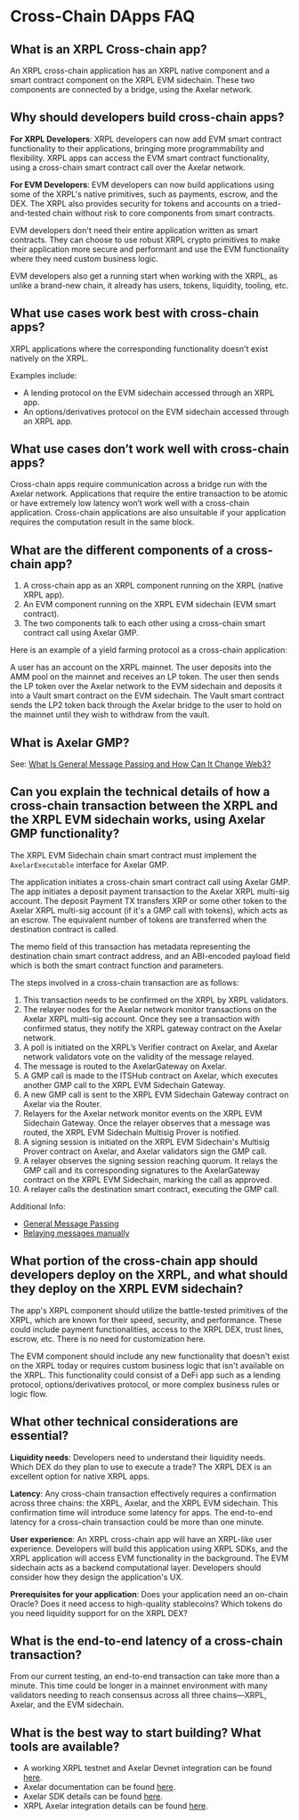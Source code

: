 # Cross-Chain DApps FAQ

## What is an XRPL Cross-chain app?

An XRPL cross-chain application has an XRPL native component and a smart contract component on the XRPL EVM sidechain. These two components are connected by a bridge, using the Axelar network.


## Why should developers build cross-chain apps?

**For XRPL Developers**: XRPL developers can now add EVM smart contract functionality to their applications, bringing more programmability and flexibility. XRPL apps can access the EVM smart contract functionality, using a cross-chain smart contract call over the Axelar network.

**For EVM Developers**: EVM developers can now build applications using some of the XRPL's native primitives, such as payments, escrow, and the DEX. The XRPL also provides security for tokens and accounts on a tried-and-tested chain without risk to core components from smart contracts.

EVM developers don't need their entire application written as smart contracts. They can choose to use robust XRPL crypto primitives to make their application more secure and performant and use the EVM functionality where they need custom business logic.

EVM developers also get a running start when working with the XRPL, as unlike a brand-new chain, it already has users, tokens, liquidity, tooling, etc.


## What use cases work best with cross-chain apps?

XRPL applications where the corresponding functionality doesn't exist natively on the XRPL.

Examples include:

- A lending protocol on the EVM sidechain accessed through an XRPL app.
- An options/derivatives protocol on the EVM sidechain accessed through an XRPL app.


## What use cases don’t work well with cross-chain apps?

Cross-chain apps require communication across a bridge run with the Axelar network. Applications that require the entire transaction to be atomic or have extremely low latency won’t work well with a cross-chain application. Cross-chain applications are also unsuitable if your application requires the computation result in the same block.


## What are the different components of a cross-chain app?

1. A cross-chain app as an XRPL component running on the XRPL (native XRPL app).
2. An EVM component running on the XRPL EVM sidechain (EVM smart contract).
3. The two components talk to each other using a cross-chain smart contract call using Axelar GMP.

Here is an example of a yield farming protocol as a cross-chain application:

A user has an account on the XRPL mainnet. The user deposits into the AMM pool on the mainnet and receives an LP token. The user then sends the LP token over the Axelar network to the EVM sidechain and deposits it into a Vault smart contract on the EVM sidechain. The Vault smart contract sends the LP2 token back through the Axelar bridge to the user to hold on the mainnet until they wish to withdraw from the vault.


## What is Axelar GMP?

See: [What Is General Message Passing and How Can It Change Web3?](https://www.axelar.network/blog/general-message-passing-and-how-can-it-change-web3)


## Can you explain the technical details of how a cross-chain transaction between the XRPL and the XRPL EVM sidechain works, using Axelar GMP functionality?

The XRPL EVM Sidechain chain smart contract must implement the `AxelarExecutable` interface for Axelar GMP.

The application initiates a cross-chain smart contract call using Axelar GMP. The app initiates a deposit payment transaction to the Axelar XRPL multi-sig account. The deposit Payment TX transfers XRP or some other token to the Axelar XRPL multi-sig account (if it's a GMP call with tokens), which acts as an escrow. The equivalent number of tokens are transferred when the destination contract is called.

The memo field of this transaction has metadata representing the destination chain smart contract address, and an ABI-encoded payload field which is both the smart contract function and parameters.

The steps involved in a cross-chain transaction are as follows:

1. This transaction needs to be confirmed on the XRPL by XRPL validators.
2. The relayer nodes for the Axelar network monitor transactions on the Axelar XRPL multi-sig account. Once they see a transaction with confirmed status, they notify the XRPL gateway contract on the Axelar network.
3. A poll is initiated on the XRPL’s Verifier contract on Axelar, and Axelar network validators vote on the validity of the message relayed.
4. The message is routed to the AxelarGateway on Axelar.
5. A GMP call is made to the ITSHub contract on Axelar, which executes another GMP call to the XRPL EVM Sidechain Gateway.
6. A new GMP call is sent to the XRPL EVM Sidechain Gateway contract on Axelar via the Router.
7. Relayers for the Axelar network monitor events on the XRPL EVM Sidechain Gateway. Once the relayer observes that a message was routed, the XRPL EVM Sidechain Multisig Prover is notified.
8. A signing session is initiated on the XRPL EVM Sidechain's Multisig Prover contract on Axelar, and Axelar validators sign the GMP call.
9. A relayer observes the signing session reaching quorum. It relays the GMP call and its corresponding signatures to the AxelarGateway contract on the XRPL EVM Sidechain, marking the call as approved.
10. A relayer calls the destination smart contract, executing the GMP call.

Additional Info:

- [General Message Passing](https://docs.axelar.dev/dev/general-message-passing/overview)
- [Relaying messages manually](../evm-sidechain/axelar-manually-relay-messages.md)


## What portion of the cross-chain app should developers deploy on the XRPL, and what should they deploy on the XRPL EVM sidechain?

The app's XRPL component should utilize the battle-tested primitives of the XRPL, which are known for their speed, security, and performance. These could include payment functionalities, access to the XRPL DEX, trust lines, escrow, etc. There is no need for customization here.

The EVM component should include any new functionality that doesn't exist on the XRPL today or requires custom business logic that isn't available on the XRPL. This functionality could consist of a DeFi app such as a lending protocol, options/derivatives protocol, or more complex business rules or logic flow.


## What other technical considerations are essential?

**Liquidity needs**: Developers need to understand their liquidity needs. Which DEX do they plan to use to execute a trade? The XRPL DEX is an excellent option for native XRPL apps.

**Latency**: Any cross-chain transaction effectively requires a confirmation across three chains: the XRPL, Axelar, and the XRPL EVM sidechain. This confirmation time will introduce some latency for apps. The end-to-end latency for a cross-chain transaction could be more than one minute.

**User experience**: An XRPL cross-chain app will have an XRPL-like user experience. Developers will build this application using XRPL SDKs, and the XRPL application will access EVM functionality in the background. The EVM sidechain acts as a backend computational layer. Developers should consider how they design the application's UX.

**Prerequisites for your application**: Does your application need an on-chain Oracle? Does it need access to high-quality stablecoins? Which tokens do you need liquidity support for on the XRPL DEX?


## What is the end-to-end latency of a cross-chain transaction?

From our current testing, an end-to-end transaction can take more than a minute. This time could be longer in a mainnet environment with many validators needing to reach consensus across all three chains—XRPL, Axelar, and the EVM sidechain.


## What is the best way to start building? What tools are available?

- A working XRPL testnet and Axelar Devnet integration can be found [here](../evm-sidechain/axelar-overview.md).
- Axelar documentation can be found [here](https://docs.axelar.dev/).
- Axelar SDK details can be found [here](https://www.npmjs.com/package/@axelar-network/axelarjs-sdk).
- XRPL Axelar integration details can be found [here](../evm-sidechain/axelar-general-message-passing.md).
